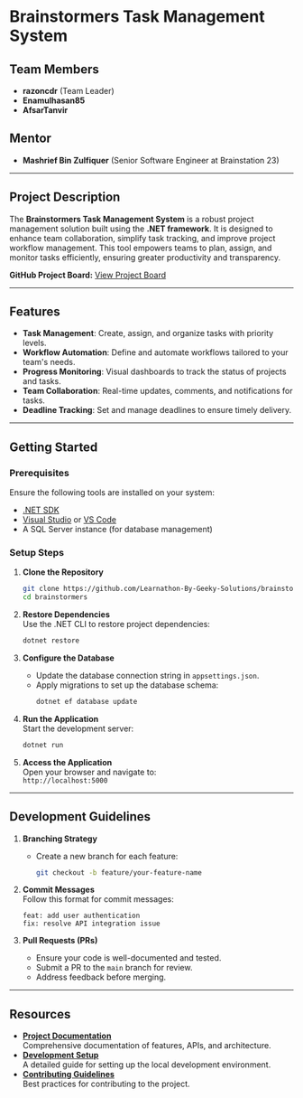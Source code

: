# **Brainstormers Task Management System**

## **Team Members**
- **razoncdr** (Team Leader)  
- **Enamulhasan85**  
- **AfsarTanvir**  

## **Mentor**
- **Mashrief Bin Zulfiquer** (Senior Software Engineer at Brainstation 23)  

---

## **Project Description**
The **Brainstormers Task Management System** is a robust project management solution built using the **.NET framework**. It is designed to enhance team collaboration, simplify task tracking, and improve project workflow management. This tool empowers teams to plan, assign, and monitor tasks efficiently, ensuring greater productivity and transparency.  

**GitHub Project Board:** [View Project Board](https://github.com/orgs/Learnathon-By-Geeky-Solutions/projects/19/)  

---

## **Features**
- **Task Management**: Create, assign, and organize tasks with priority levels.  
- **Workflow Automation**: Define and automate workflows tailored to your team's needs.  
- **Progress Monitoring**: Visual dashboards to track the status of projects and tasks.  
- **Team Collaboration**: Real-time updates, comments, and notifications for tasks.  
- **Deadline Tracking**: Set and manage deadlines to ensure timely delivery.  

---

## **Getting Started**

### **Prerequisites**
Ensure the following tools are installed on your system:  
- [.NET SDK](https://dotnet.microsoft.com/download)  
- [Visual Studio](https://visualstudio.microsoft.com/) or [VS Code](https://code.visualstudio.com/)  
- A SQL Server instance (for database management)  

### **Setup Steps**

1. **Clone the Repository**  
   ```bash
   git clone https://github.com/Learnathon-By-Geeky-Solutions/brainstormers.git
   cd brainstormers
   ```

2. **Restore Dependencies**  
   Use the .NET CLI to restore project dependencies:  
   ```bash
   dotnet restore
   ```

3. **Configure the Database**  
   - Update the database connection string in `appsettings.json`.  
   - Apply migrations to set up the database schema:  
     ```bash
     dotnet ef database update
     ```

4. **Run the Application**  
   Start the development server:  
   ```bash
   dotnet run
   ```

5. **Access the Application**  
   Open your browser and navigate to:  
   `http://localhost:5000`  

---

## **Development Guidelines**

1. **Branching Strategy**  
   - Create a new branch for each feature:  
     ```bash
     git checkout -b feature/your-feature-name
     ```  

2. **Commit Messages**  
   Follow this format for commit messages:  
   ```  
   feat: add user authentication  
   fix: resolve API integration issue  
   ```  

3. **Pull Requests (PRs)**  
   - Ensure your code is well-documented and tested.  
   - Submit a PR to the `main` branch for review.  
   - Address feedback before merging.  

---

## **Resources**

- [**Project Documentation**](docs/)  
   Comprehensive documentation of features, APIs, and architecture.  
- [**Development Setup**](docs/setup.md)  
   A detailed guide for setting up the local development environment.  
- [**Contributing Guidelines**](CONTRIBUTING.md)  
   Best practices for contributing to the project.  


